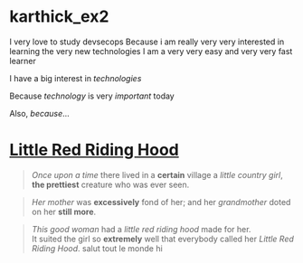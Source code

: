 # karthick_ex2
I very love to study devsecops
Because i am really very very interested in learning the very new technologies
I am a very very easy and very very fast learner


I have a big interest in *technologies*

Because *technology* is very _important_ today

Also, *because*...

# [Little Red Riding Hood](https://sites.pitt.edu/~dash/type0333.html)

> *Once upon a time* there lived in a **certain** village a *little country girl*, **the prettiest** creature who was ever seen.

> *Her mother* was **excessively** fond of her; and her *grandmother* doted on her **still more**.

> *This good woman* had a *little red riding hood* made for her.  
 It suited the girl so **extremely** well that everybody called her *Little Red Riding Hood*. 
salut tout le monde 
hi 